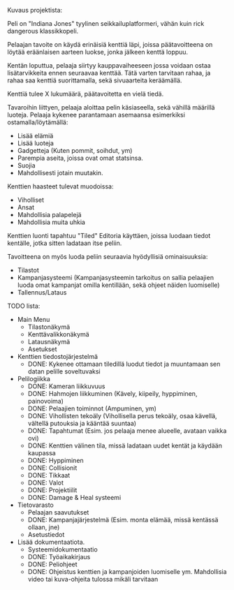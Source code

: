 Kuvaus projektista:

Peli on "Indiana Jones" tyylinen seikkailuplatformeri, vähän kuin rick dangerous klassikkopeli.

Pelaajan tavoite on käydä erinäisiä kenttiä läpi, joissa päätavoitteena on löytää eräänlaisen aarteen luokse, jonka jälkeen kenttä loppuu.

Kentän loputtua, pelaaja siirtyy kauppavaiheeseen jossa voidaan ostaa lisätarvikkeita ennen seuraavaa kenttää. Tätä varten tarvitaan rahaa, ja rahaa saa kenttiä suorittamalla, sekä sivuaarteita keräämällä.

Kenttiä tulee X lukumäärä, päätavoitetta en vielä tiedä.

Tavaroihin liittyen, pelaaja aloittaa pelin käsiaseella, sekä vähillä määrillä luoteja. Pelaaja kykenee parantamaan asemaansa esimerkiksi ostamalla/löytämällä:

- Lisää elämiä
- Lisää luoteja
- Gadgetteja (Kuten pommit, soihdut, ym)
- Parempia aseita, joissa ovat omat statsinsa.
- Suojia
- Mahdollisesti jotain muutakin.

Kenttien haasteet tulevat muodoissa:

- Viholliset
- Ansat
- Mahdollisia palapelejä
- Mahdollisia muita uhkia

Kenttien luonti tapahtuu "Tiled" Editoria käyttäen, joissa luodaan tiedot kentälle, jotka sitten ladataan itse peliin.

Tavoitteena on myös luoda peliin seuraavia hyödyllisiä ominaisuuksia:

- Tilastot
- Kampanjasysteemi (Kampanjasysteemin tarkoitus on sallia pelaajien luoda omat kampanjat omilla kentillään, sekä ohjeet näiden luomiselle)
- Tallennus/Lataus


TODO lista:

- Main Menu
    - Tilastonäkymä
    - Kenttävalikkonäkymä
    - Latausnäkymä
    - Asetukset
- Kenttien tiedostojärjestelmä
    - DONE: Kykenee ottamaan tiledillä luodut tiedot ja muuntamaan sen datan pelille soveltuvaksi
- Pelilogiikka
    - DONE: Kameran liikkuvuus
    - DONE: Hahmojen liikkuminen (Kävely, kiipeily, hyppiminen, painovoima)
    - DONE: Pelaajien toiminnot (Ampuminen, ym)
    - DONE: Vihollisten tekoäly (Vihollisella perus tekoäly, osaa kävellä, vältellä putouksia ja kääntää suuntaa)
    - DONE: Tapahtumat (Esim. jos pelaaja menee alueelle, avataan vaikka ovi)
    - DONE: Kenttien välinen tila, missä ladataan uudet kentät ja käydään kaupassa
    - DONE: Hyppiminen
    - DONE: Collisionit
    - DONE: Tikkaat
    - DONE: Valot
    - DONE: Projektiilit
    - DONE: Damage & Heal systeemi
- Tietovarasto
    - Pelaajan saavutukset
    - DONE: Kampanjajärjestelmä (Esim. monta elämää, missä kentässä ollaan, jne)
    - Asetustiedot
- Lisää dokumentaatiota.
    - Systeemidokumentaatio
    - DONE: Työaikakirjaus
    - DONE: Peliohjeet
    - DONE: Ohjeistus kenttien ja kampanjoiden luomiselle ym. Mahdollisia video tai kuva-ohjeita tulossa mikäli tarvitaan




